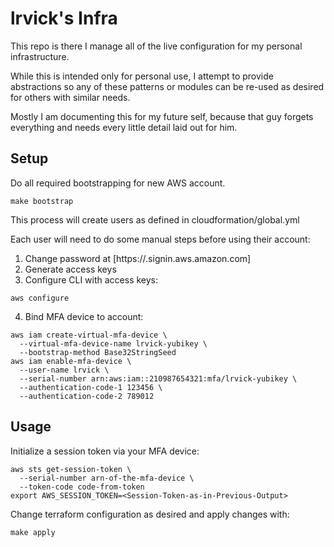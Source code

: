 # lrvick's Infra

This repo is there I manage all of the live configuration for my personal
infrastructure.

While this is intended only for personal use, I attempt to provide abstractions
so any of these patterns or modules can be re-used as desired for others with
similar needs.

Mostly I am documenting this for my future self, because that guy forgets
everything and needs every little detail laid out for him.

## Setup

Do all required bootstrapping for new AWS account.

```
make bootstrap
```

This process will create users as defined in cloudformation/global.yml

Each user will need to do some manual steps before using their account:

1. Change password at [https://<account>.signin.aws.amazon.com]
2. Generate access keys
3. Configure CLI with access keys:
  ```
  aws configure
  ```
4. Bind MFA device to account:
  ```
  aws iam create-virtual-mfa-device \
    --virtual-mfa-device-name lrvick-yubikey \
    --bootstrap-method Base32StringSeed
  aws iam enable-mfa-device \
    --user-name lrvick \
    --serial-number arn:aws:iam::210987654321:mfa/lrvick-yubikey \
    --authentication-code-1 123456 \
    --authentication-code-2 789012
  ```

## Usage

Initialize a session token via your MFA device:

```
aws sts get-session-token \
  --serial-number arn-of-the-mfa-device \
  --token-code code-from-token
export AWS_SESSION_TOKEN=<Session-Token-as-in-Previous-Output>
```

Change terraform configuration as desired and apply changes with:

```
make apply
```
